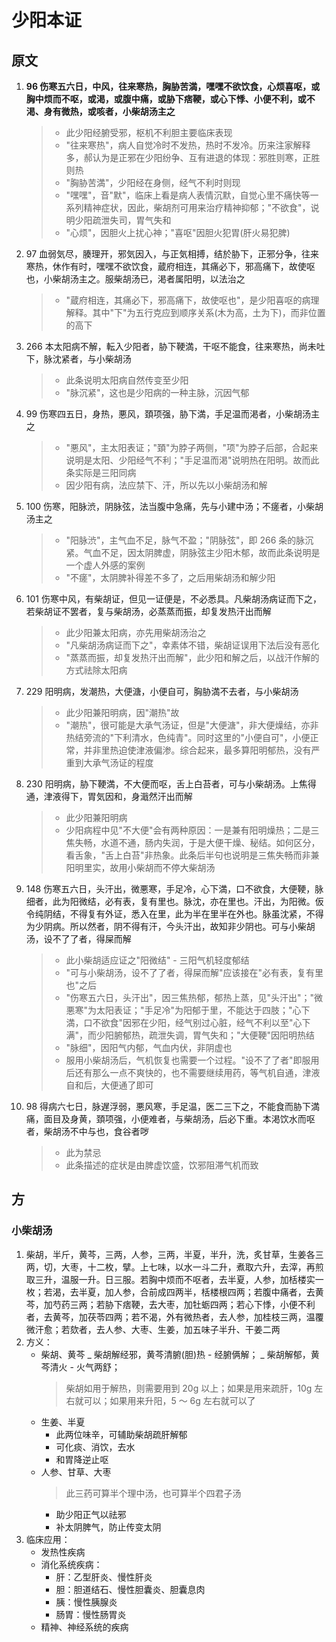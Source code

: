 # 少阳本证

## 原文

1. <strong>96 伤寒五六日，中风，往来寒热，胸胁苦満，嘿嘿不欲饮食，心烦喜呕，或胸中烦而不呕，或渇，或腹中痛，或胁下痞鞕，或心下悸、小便不利，或不渇、身有微热，或咳者，小柴胡汤主之</strong>
   > - 此少阳经腑受邪，枢机不利胆主要临床表现
   > - "往来寒热"，病人自觉冷时不发热，热时不发冷。历来注家解释多，郝认为是正邪在少阳纷争、互有进退的体现：邪胜则寒，正胜则热
   > - "胸胁苦満"，少阳经在身侧，经气不利时则现
   > - "嘿嘿"，音"默"，临床上看是病人表情沉默，自觉心里不痛快等一系列精神症状，因此，柴胡剂可用来治疗精神抑郁；"不欲食"，说明少阳疏泄失司，胃气失和
   > - "心烦"，因胆火上扰心神；"喜呕"因胆火犯胃(肝火易犯脾)
2. 97 血弱気尽，腠理开，邪気因入，与正気相搏，结於胁下，正邪分争，往来寒热，休作有时，嘿嘿不欲饮食，蔵府相连，其痛必下，邪高痛下，故使呕也，小柴胡汤主之。服柴胡汤已，渇者属阳明，以法治之
   > - "蔵府相连，其痛必下，邪高痛下，故使呕也"，是少阳喜呕的病理解释。其中"下"为五行克应到顺序关系(木为高，土为下)，而非位置的高下
3. 266 本太阳病不解，転入少阳者，胁下鞕満，干呕不能食，往来寒热，尚未吐下，脉沈紧者，与小柴胡汤
   > - 此条说明太阳病自然传变至少阳
   > - "脉沉紧"，这也是少阳病的一种主脉，沉因气郁
4. 99 伤寒四五日，身热，悪风，頚项强，胁下満，手足温而渇者，小柴胡汤主之
   > - "悪风"，主太阳表证；"頚"为脖子两侧，"项"为脖子后部，合起来说明是太阳、少阳经气不利；"手足温而渇"说明热在阳明。故而此条实际是三阳同病
   > - 因少阳有病，法应禁下、汗，所以先以小柴胡汤和解
5. 100 伤寒，阳脉渋，阴脉弦，法当腹中急痛，先与小建中汤；不瘥者，小柴胡汤主之
   > - "阳脉渋"，主气血不足，脉气不盈；"阴脉弦"，即 266 条的脉沉紧。气血不足，因太阴脾虚，阴脉弦主少阳木郁，故而此条说明是一个虚人外感的案例
   > - "不瘥"，太阴脾补得差不多了，之后用柴胡汤和解少阳
6. 101 伤寒中风，有柴胡证，但见一证便是，不必悉具。凡柴胡汤病证而下之，若柴胡证不罢者，复与柴胡汤，必蒸蒸而振，却复发热汗出而解
   > - 此少阳兼太阳病，亦先用柴胡汤治之
   > - "凡柴胡汤病证而下之"，幸素体不错，柴胡证误用下法后没有恶化
   > - "蒸蒸而振，却复发热汗出而解"，此少阳和解之后，以战汗作解的方式祛除太阳病
7. 229 阳明病，发潮热，大便溏，小便自可，胸胁満不去者，与小柴胡汤
   > - 此少阳兼阳明病，因"潮热"故
   > - "潮热"，很可能是大承气汤证，但是"大便溏"，非大便燥结，亦非热结旁流的"下利清水，色纯青"。同时这里的"小便自可"，小便正常，并非里热迫使津液偏渗。综合起来，最多算阳明郁热，没有严重到大承气汤证的程度
8. 230 阳明病，胁下鞕満，不大便而呕，舌上白苔者，可与小柴胡汤。上焦得通，津液得下，胃気因和，身濈然汗出而解
   > - 此少阳兼阳明病
   > - 少阳病程中见"不大便"会有两种原因：一是兼有阳明燥热；二是三焦失畅，水道不通，肠内失润，于是大便干燥、秘结。如何区分，看舌象，"舌上白苔"非热象。此条后半句也说明是三焦失畅而非兼阳明里实，故用小柴胡而不停大柴胡汤
9. 148 伤寒五六日，头汗出，微悪寒，手足冷，心下満，口不欲食，大便鞕，脉细者，此为阳微结，必有表，复有里也。脉沈，亦在里也。汗出，为阳微。仮令纯阴结，不得复有外证，悉入在里，此为半在里半在外也。脉虽沈紧，不得为少阴病。所以然者，阴不得有汗，今头汗出，故知非少阴也。可与小柴胡汤，设不了了者，得屎而解
   > - 此小柴胡适应证之"阳微结" - 三阳气机轻度郁结
   > - "可与小柴胡汤，设不了了者，得屎而解"应该接在"必有表，复有里也"之后
   > - "伤寒五六日，头汗出"，因三焦热郁，郁热上蒸，见"头汗出"；"微悪寒"为太阳表证；"手足冷"为阳郁于里，不能达于四肢；"心下満，口不欲食"因邪在少阳，经气别过心脏，经气不利以至"心下满"，而少阳腑郁热，疏泄失调，胃气失和；"大便鞕"因阳明热结
   > - "脉细"，因阳气内郁，气血内伏，非阴虚也
   > - 服用小柴胡汤后，气机恢复也需要一个过程。"设不了了者"即服用后还有那么一点不爽快的，也不需要继续用药，等气机自通，津液自和后，大便通了即可
10. 98 得病六七日，脉遅浮弱，悪风寒，手足温，医二三下之，不能食而胁下満痛，面目及身黄，頚项强，小便难者，与柴胡汤，后必下重。本渇饮水而呕者，柴胡汤不中与也，食谷者哕
    > - 此为禁忌
    > - 此条描述的症状是由脾虚饮盛，饮邪阻滞气机而致

## 方

### 小柴胡汤

1. 柴胡，半斤，黄芩，三两，人参，三两，半夏，半升，洗，炙甘草，生姜各三两，切，大枣，十二枚，擘。上七味，以水一斗二升，煮取六升，去滓，再煎取三升，温服一升。日三服。若胸中烦而不呕者，去半夏，人参，加栝楼实一枚；若渴，去半夏，加人参，合前成四两半，栝楼根四两；若腹中痛者，去黄芩，加芍药三两；若胁下痞鞕，去大枣，加牡蛎四两；若心下悸，小便不利者，去黄芩，加茯苓四两；若不渴，外有微热者，去人参，加桂枝三两，温覆微汗愈；若欬者，去人参、大枣、生姜，加五味子半升、干姜二两
2. 方义：
   - 柴胡、黄芩
     _ 柴胡解经邪，黄芩清腑(胆)热 - 经腑俩解；
     _ 柴胡解郁，黄芩清火 - 火气两舒；
     > 柴胡如用于解热，则需要用到 20g 以上；如果是用来疏肝，10g 左右就可以；如果用来升阳，5 ～ 6g 左右就可以了
   - 生姜、半夏
     - 此两位味辛，可辅助柴胡疏肝解郁
     - 可化痰、消饮，去水
     - 和胃降逆止呕
   - 人参、甘草、大枣
     > 此三药可算半个理中汤，也可算半个四君子汤
     - 助少阳正气以祛邪
     - 补太阴脾气，防止传变太阴
3. 临床应用：
   - 发热性疾病
   - 消化系统疾病：
     - 肝：乙型肝炎、慢性肝炎
     - 胆：胆道结石、慢性胆囊炎、胆囊息肉
     - 胰：慢性胰腺炎
     - 肠胃：慢性肠胃炎
   - 精神、神经系统的疾病
